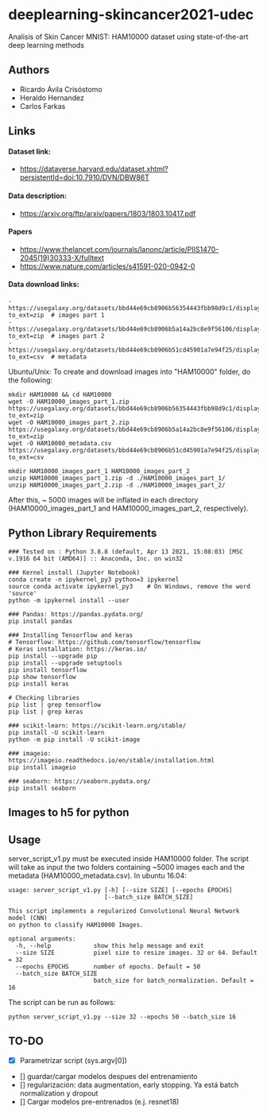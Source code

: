 # deeplearning-skincancer2021-udec
Analisis of Skin Cancer MNIST: HAM10000 dataset using state-of-the-art deep learning methods

## Authors
- Ricardo Ávila Crisóstomo
- Heraldo Hernandez
- Carlos Farkas

## Links

#### Dataset link:
- https://dataverse.harvard.edu/dataset.xhtml?persistentId=doi:10.7910/DVN/DBW86T
#### Data description: 
- https://arxiv.org/ftp/arxiv/papers/1803/1803.10417.pdf

#### Papers
- https://www.thelancet.com/journals/lanonc/article/PIIS1470-2045(19)30333-X/fulltext
- https://www.nature.com/articles/s41591-020-0942-0

#### Data download links:
```
- https://usegalaxy.org/datasets/bbd44e69cb8906b56354443fbb98d9c1/display?to_ext=zip  # images part 1
- https://usegalaxy.org/datasets/bbd44e69cb8906b5a14a2bc8e9f56106/display?to_ext=zip  # images part 2
- https://usegalaxy.org/datasets/bbd44e69cb8906b51cd45901a7e94f25/display?to_ext=csv  # metadata
```
Ubuntu/Unix: To create and download images into "HAM10000" folder, do the following:
```
mkdir HAM10000 && cd HAM10000
wget -O HAM10000_images_part_1.zip https://usegalaxy.org/datasets/bbd44e69cb8906b56354443fbb98d9c1/display?to_ext=zip
wget -O HAM10000_images_part_2.zip https://usegalaxy.org/datasets/bbd44e69cb8906b5a14a2bc8e9f56106/display?to_ext=zip
wget -O HAM10000_metadata.csv https://usegalaxy.org/datasets/bbd44e69cb8906b51cd45901a7e94f25/display?to_ext=csv

mkdir HAM10000_images_part_1 HAM10000_images_part_2
unzip HAM10000_images_part_1.zip -d ./HAM10000_images_part_1/
unzip HAM10000_images_part_2.zip -d ./HAM10000_images_part_2/
```
After this, ~ 5000 images will be inflated in each directory (HAM10000_images_part_1 and HAM10000_images_part_2, respectively). 

## Python Library Requirements
```
### Tested on : Python 3.8.8 (default, Apr 13 2021, 15:08:03) [MSC v.1916 64 bit (AMD64)] :: Anaconda, Inc. on win32

### Kernel install (Jupyter Notebook)
conda create -n ipykernel_py3 python=3 ipykernel
source conda activate ipykernel_py3    # On Windows, remove the word 'source'
python -m ipykernel install --user

### Pandas: https://pandas.pydata.org/
pip install pandas

### Installing Tensorflow and keras
# Tensorflow: https://github.com/tensorflow/tensorflow
# Keras installation: https://keras.io/
pip install --upgrade pip
pip install --upgrade setuptools
pip install tensorflow
pip show tensorflow
pip install keras

# Checking libraries
pip list | grep tensorflow
pip list | grep keras

### scikit-learn: https://scikit-learn.org/stable/
pip install -U scikit-learn
python -m pip install -U scikit-image

### imageio: https://imageio.readthedocs.io/en/stable/installation.html
pip install imageio

### seaborn: https://seaborn.pydata.org/
pip install seaborn
```
## Images to h5 for python

## Usage
server_script_v1.py must be executed inside HAM10000 folder. The script will take as input the two folders containing ~5000 images each and the metadata (HAM10000_metadata.csv). In ubuntu 16.04: 

```
usage: server_script_v1.py [-h] [--size SIZE] [--epochs EPOCHS]
                           [--batch_size BATCH_SIZE]

This script implements a regularized Convolutional Neural Network model (CNN)
on python to classify HAM10000 Images.

optional arguments:
  -h, --help            show this help message and exit
  --size SIZE           pixel size to resize images. 32 or 64. Default = 32
  --epochs EPOCHS       number of epochs. Default = 50
  --batch_size BATCH_SIZE
                        batch_size for batch_normalization. Default = 16
```
The script can be run as follows: 

```
python server_script_v1.py --size 32 --epochs 50 --batch_size 16
```

## TO-DO
- [x] Parametrizar script (sys.argv[0]) 
- [] guardar/cargar modelos despues del entrenamiento
- [] regularización: data augmentation, early stopping. Ya está batch normalization y dropout
- [] Cargar modelos pre-entrenados (e.j. resnet18)
